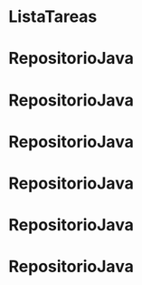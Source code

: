# ListaTareas
# RepositorioJava
# RepositorioJava
# RepositorioJava
# RepositorioJava
# RepositorioJava
# RepositorioJava
